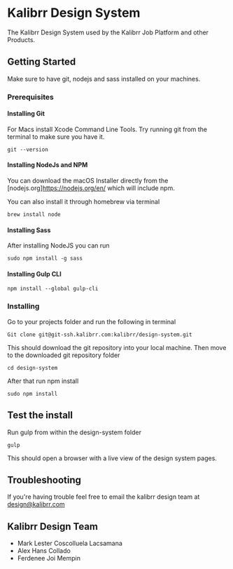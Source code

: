# Kalibrr Design System

The Kalibrr Design System used by the Kalibrr Job Platform and other Products.

## Getting Started

Make sure to have git, nodejs and sass installed on your machines.

### Prerequisites

#### Installing Git

For Macs install Xcode Command Line Tools. Try running git from the terminal to make sure you have it.

```
git --version
```
#### Installing NodeJs and NPM

You can download the macOS Installer directly from the [nodejs.org]<https://nodejs.org/en/> which will include npm.

You can also install it through homebrew via terminal
```
brew install node
``` 

#### Installing Sass

After installing NodeJS you can run
```
sudo npm install -g sass
```

#### Installing Gulp CLI
```
npm install --global gulp-cli
```

### Installing

Go to your projects folder and run the following in terminal
```
Git clone git@git-ssh.kalibrr.com:kalibrr/design-system.git
```

This should download the git repository into your local machine. Then move to the downloaded git repository folder
```
cd design-system
```

After that run npm install
```
sudo npm install
```

## Test the install

Run gulp from within the design-system folder
```
gulp
```

This should open a browser with a live view of the design system pages.

## Troubleshooting
If you're having trouble feel free to email the kalibrr design team at design@kalibrr.com

## Kalibrr Design Team
* Mark Lester Coscolluela Lacsamana
* Alex Hans Collado
* Ferdenee Joi Mempin


